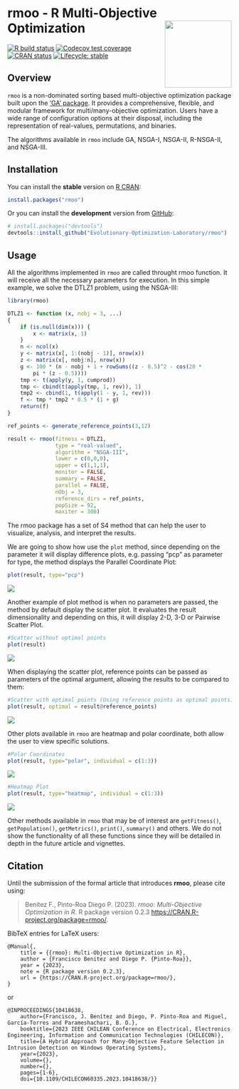 
<!-- README.md is generated from README.Rmd. Please edit that file -->

# rmoo - R Multi-Objective Optimization <img src="man/figures/logo.png" align="right" width="150px" />

<!-- badges: start -->

[![R build
status](https://github.com/Evolutionary-Optimization-Laboratory/rmoo/workflows/R-CMD-check/badge.svg/)](https://github.com/Evolutionary-Optimization-Laboratory/rmoo/actions/)
[![Codecov test
coverage](https://codecov.io/gh/Evolutionary-Optimization-Laboratory/rmoo/branch/master/graph/badge.svg?token=QK4Z2yVUSw/)](https://app.codecov.io/gh/Evolutionary-Optimization-Laboratory/rmoo?branch=master)
[![CRAN
status](https://www.r-pkg.org/badges/version/rmoo)](https://CRAN.R-project.org/package=rmoo/)
[![Lifecycle:
stable](https://img.shields.io/badge/lifecycle-stable-brightgreen.svg)](https://lifecycle.r-lib.org/articles/stages.html#stable/)
<!-- badges: end -->

## Overview

`rmoo` is a non-dominated sorting based multi-objective optimization
package built upon the [‘GA’
package](https://CRAN.R-project.org/package=GA). It provides a
comprehensive, flexible, and modular framework for multi/many-objective
optimization. Users have a wide range of configuration options at their
disposal, including the representation of real-values, permutations, and
binaries.

The algorithms available in `rmoo` include GA, NSGA-I, NSGA-II,
R-NSGA-II, and NSGA-III.

## Installation

You can install the **stable** version on [R
CRAN](https://cran.r-project.org/package=rmoo):

``` r
install.packages("rmoo")
```

Or you can install the **development** version from
[GitHub](https://github.com/Evolutionary-Optimization-Laboratory/rmoo):

``` r
# install.packages("devtools")
devtools::install_github("Evolutionary-Optimization-Laboratory/rmoo")
```

## Usage

All the algorithms implemented in `rmoo` are called throught rmoo
function. It will receive all the necessary parameters for execution. In
this simple example, we solve the DTLZ1 problem, using the NSGA-III:

``` r
library(rmoo)

DTLZ1 <- function (x, nobj = 3, ...) 
{
    if (is.null(dim(x))) {
        x <- matrix(x, 1)
    }
    n <- ncol(x)
    y <- matrix(x[, 1:(nobj - 1)], nrow(x))
    z <- matrix(x[, nobj:n], nrow(x))
    g <- 100 * (n - nobj + 1 + rowSums((z - 0.5)^2 - cos(20 * 
        pi * (z - 0.5))))
    tmp <- t(apply(y, 1, cumprod))
    tmp <- cbind(t(apply(tmp, 1, rev)), 1)
    tmp2 <- cbind(1, t(apply(1 - y, 1, rev)))
    f <- tmp * tmp2 * 0.5 * (1 + g)
    return(f)
}

ref_points <- generate_reference_points(3,12)

result <- rmoo(fitness = DTLZ1,
               type = "real-valued",
               algorithm = "NSGA-III",
               lower = c(0,0,0),
               upper = c(1,1,1),
               monitor = FALSE,
               summary = FALSE,
               parallel = FALSE,
               nObj = 3,
               reference_dirs = ref_points,
               popSize = 92,
               maxiter = 300)
```

The rmoo package has a set of S4 method that can help the user to
visualize, analysis, and interpret the results.

We are going to show how use the `plot` method, since depending on the
parameter it will display difference plots, e.g. passing “pcp” as
parameter for type, the method displays the Parallel Coordinate Plot:

``` r
plot(result, type="pcp")
```

![](https://github.com/Evolutionary-Optimization-Laboratory/rmoo/blob/master/man/figures/README-example-1.png)<!-- -->

Another example of plot method is when no parameters are passed, the
method by default display the scatter plot. It evaluates the result
dimensionality and depending on this, it will display 2-D, 3-D or
Pairwise Scatter Plot.

``` r
#Scatter without optimal points
plot(result)
```

![](https://github.com/Evolutionary-Optimization-Laboratory/rmoo/blob/master/man/figures/README-example-2.png)<!-- -->

When displaying the scatter plot, reference points can be passed as
parameters of the optimal argument, allowing the results to be compared
to them:

``` r
#Scatter with optimal points (Using reference points as optimal points)
plot(result, optimal = result@reference_points)
```

![](https://github.com/Evolutionary-Optimization-Laboratory/rmoo/blob/master/man/figures/README-example-3.png)<!-- -->

Other plots available in `rmoo` are heatmap and polar coordinate, both
allow the user to view specific solutions.

``` r
#Polar Coordinates
plot(result, type="polar", individual = c(1:3))
```

![](https://github.com/Evolutionary-Optimization-Laboratory/rmoo/blob/master/man/figures/README-example-4.png)<!-- -->

``` r
#Heatmap Plot
plot(result, type="heatmap", individual = c(1:3))
```

![](https://github.com/Evolutionary-Optimization-Laboratory/rmoo/blob/master/man/figures/README-example-5.png)<!-- -->

Other methods available in `rmoo` that may be of interest are
`getFitness()`, `getPopulation()`, `getMetrics()`, `print()`,
`summary()` and others. We do not show the functionality of all these
functions since they will be detailed in depth in the future article and
vignettes.

## Citation

Until the submission of the formal article that introduces **rmoo**,
please cite using:

> Benitez F., Pinto-Roa Diego P. (2023). *rmoo: Multi-Objective
> Optimization in R*. R package version 0.2.3
> <https://CRAN.R-project.org/package=rmoo/>.

BibTeX entries for LaTeX users:

    @Manual{,
        title = {{rmoo}: Multi-Objective Optimization in R},
        author = {Francisco Benitez and Diego P. {Pinto-Roa}},
        year = {2023},
        note = {R package version 0.2.3},
        url = {https://CRAN.R-project.org/package=rmoo/},
    }

or

    @INPROCEEDINGS{10418638,
        author={Francisco, J. Benítez and Diego, P. Pinto-Roa and Miguel, García-Torres and Parameshachari, B. D.},
        booktitle={2023 IEEE CHILEAN Conference on Electrical, Electronics Engineering, Information and Communication Technologies (CHILECON)}, 
        title={A Hybrid Approach for Many-Objective Feature Selection in Intrusion Detection on Windows Operating Systems}, 
        year={2023},
        volume={},
        number={},
        pages={1-6},
        doi={10.1109/CHILECON60335.2023.10418638/}}
